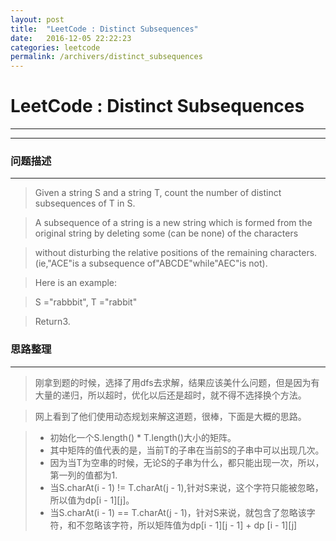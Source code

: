 ```yaml
---
layout: post
title:  "LeetCode : Distinct Subsequences"
date:   2016-12-05 22:22:23
categories: leetcode
permalink: /archivers/distinct_subsequences
---
```

# LeetCode : Distinct Subsequences
----
----
### 问题描述

---
> Given a string S and a string T, count the number of distinct subsequences of T in S.

> A subsequence of a string is a new string which is formed from the original string by deleting some (can be none) of the characters

> without disturbing the relative positions of the remaining characters. (ie,"ACE"is a subsequence of"ABCDE"while"AEC"is not).

> Here is an example:

> S ="rabbbit", T ="rabbit"

> Return3.

### 思路整理

----
> 刚拿到题的时候，选择了用dfs去求解，结果应该美什么问题，但是因为有大量的递归，所以超时，优化以后还是超时，就不得不选择换个方法。

> 网上看到了他们使用动态规划来解这道题，很棒，下面是大概的思路。

>   * 初始化一个S.length() * T.length()大小的矩阵。
>   * 其中矩阵的值代表的是，当前T的子串在当前S的子串中可以出现几次。
>   * 因为当T为空串的时候，无论S的子串为什么，都只能出现一次，所以，第一列的值都为1.
>   * 当S.charAt(i - 1) != T.charAt(j - 1),针对S来说，这个字符只能被忽略，所以值为dp[i - 1][j]。
>   * 当S.charAt(i - 1) == T.charAt(j - 1)，针对S来说，就包含了忽略该字符，和不忽略该字符，所以矩阵值为dp[i - 1][j - 1] + dp [i - 1][j]

